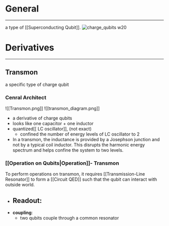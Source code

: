 # General 
---
a type of [[Superconducting Qubit]].
![charge_qubits w20](../../Attachments/charge%20qubits.png)

# Derivatives
---
## Transmon
a specific type of charge qubit
### Cenral Architect 
![[Transmon.png]]
![[transmon_diagram.png]]
- a derivative of charge qubits
- looks like one capacitor + one inductor
- quantized[[ LC oscillator]], (not exact)
	- confined the number of energy levels of LC oscillator to 2
- In a transmon, the inductance is provided by a Josephson junction and not by a typical coil inductor. This disrupts the harmonic energy spectrum and helps confine the system to two levels.

### [[Operation on Qubits|Operation]]- Transmon
To perform operations on transmon, it requires [[Transmission-Line Resonator]] to form a [[Circuit QED]] such that the qubit can interact with outside world.

- __Readout__:
	- 
- __coupling__:
	- two qubits couple through a common resonator